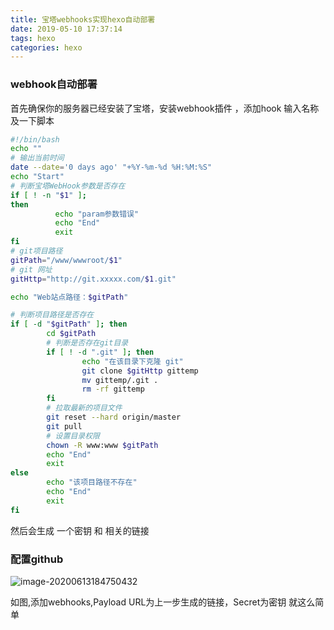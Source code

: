 ```yaml
---
title: 宝塔webhooks实现hexo自动部署
date: 2019-05-10 17:37:14
tags: hexo
categories: hexo
---
```


### webhook自动部署

首先确保你的服务器已经安装了宝塔，安装webhook插件 ，添加hook 输入名称及一下脚本

```bash
#!/bin/bash
echo ""
# 输出当前时间
date --date='0 days ago' "+%Y-%m-%d %H:%M:%S"
echo "Start"
# 判断宝塔WebHook参数是否存在
if [ ! -n "$1" ];
then
          echo "param参数错误"
          echo "End"
          exit
fi
# git项目路径
gitPath="/www/wwwroot/$1"
# git 网址
gitHttp="http://git.xxxxx.com/$1.git"

echo "Web站点路径：$gitPath"

# 判断项目路径是否存在
if [ -d "$gitPath" ]; then
        cd $gitPath
        # 判断是否存在git目录
        if [ ! -d ".git" ]; then
                echo "在该目录下克隆 git"
                git clone $gitHttp gittemp
                mv gittemp/.git .
                rm -rf gittemp
        fi
        # 拉取最新的项目文件
        git reset --hard origin/master
        git pull
        # 设置目录权限
        chown -R www:www $gitPath
        echo "End"
        exit
else
        echo "该项目路径不存在"
        echo "End"
        exit
fi
```

然后会生成 一个密钥 和 相关的链接

### 配置github

![image-20200613184750432](http://cloud.asenper.cn//20200613184752.png)

如图,添加webhooks,Payload URL为上一步生成的链接，Secret为密钥
就这么简单
